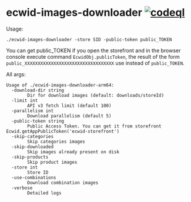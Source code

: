 # ecwid-images-downloader [![codeql](https://github.com/turchenkoalex/ecwid-images-downloader/actions/workflows/codeql.yml/badge.svg)](https://github.com/turchenkoalex/ecwid-images-downloader/actions/workflows/codeql.yml)

Usage:

```shell
./ecwid-images-downloader -store SID -public-token public_TOKEN
```

You can get public_TOKEN if you open the storefront and in the browser console execute command `EcwidObj.publicToken`,
the result of the form `public_XXXXXXXXXXXXXXXXXXXXXXXXXXXXXXXXXX` use instead of `public_TOKEN`.

All args:

```shell
Usage of ./ecwid-images-downloader-arm64:
  -download-dir string
    	Dir for download images (default: downloads/storeId)
  -limit int
    	API v3 fetch limit (default 100)
  -parallelism int
    	Download parallelism (default 5)
  -public-token string
    	Public Access Token. You can get it from storefront Ecwid.getAppPublicToken('ecwid-storefront')
  -skip-categories
    	Skip categories images
  -skip-downloaded
    	Skip images already present on disk
  -skip-products
    	Skip product images
  -store int
    	Store ID
  -use-combinations
    	Download combination images
  -verbose
    	Detailed logs
```
